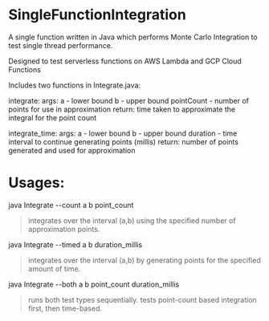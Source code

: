 # SingleFunctionIntegration
A single function written in Java which performs Monte Carlo Integration to test single thread performance.

Designed to test serverless functions on AWS Lambda and GCP Cloud Functions

Includes two functions in Integrate.java:

integrate: 
args: a - lower bound
      b - upper bound
      pointCount - number of points for use in approximation
return: time taken to approximate the integral for the point count

integrate_time:
args: a - lower bound
      b - upper bound
      duration - time interval to continue generating points (millis)
return: number of points generated and used for approximation

# Usages:
java Integrate --count a b point_count
> integrates over the interval (a,b) using the specified number of approximation points. 

java Integrate --timed a b duration_millis
> integrates over the interval (a,b) by generating points for the specified amount of time.

java Integrate --both a b point_count duration_millis
> runs both test types sequentially. tests point-count based integration first, then time-based.
